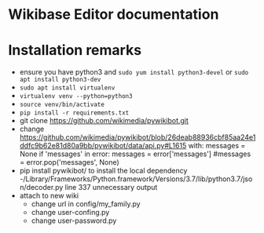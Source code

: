 # Wikibase Editor documentation

# Installation remarks
- ensure you have python3 and `sudo yum install python3-devel` or `sudo apt install python3-dev`
- `sudo apt install virtualenv`
- `virtualenv venv --python=python3`
- `source venv/bin/activate`
- `pip install -r requirements.txt`
-  git clone https://github.com/wikimedia/pywikibot.git
- change
https://github.com/wikimedia/pywikibot/blob/26deab88936cbf85aa24e1ddfc9b62e81d80a9bb/pywikibot/data/api.py#L1615
with:
messages = None
if 'messages' in error:
            messages = error['messages']
        #messages = error.pop('messages', None)
- pip install pywikibot/ to install the local dependency
-/Library/Frameworks/Python.framework/Versions/3.7/lib/python3.7/json/decoder.py
line 337 unnecessary output
- attach to new wiki
    - change url in config/my_family.py
    - change user-confing.py
    - change user-password.py